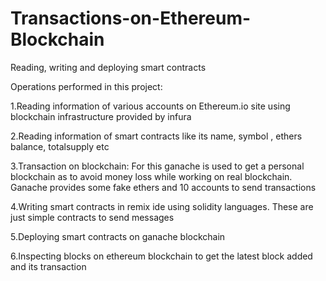 # Transactions-on-Ethereum-Blockchain
Reading, writing and deploying smart contracts

Operations performed in this project:

1.Reading information of various accounts on Ethereum.io site using blockchain infrastructure provided by infura

2.Reading information of smart contracts like its name, symbol , ethers balance, totalsupply etc

3.Transaction on blockchain: For this ganache is used to get a personal blockchain as to avoid money loss while working on real blockchain.
Ganache provides some fake ethers and 10 accounts to send transactions

4.Writing smart contracts in remix ide using solidity languages. These are just simple contracts to send messages

5.Deploying smart contracts on ganache blockchain

6.Inspecting blocks on ethereum blockchain to get the latest block added and its transaction





